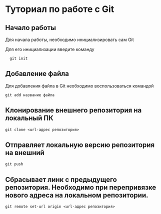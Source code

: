 # Туториал по работе с Git

## Начало работы

Для начала работы, необходимо инициализировать сам Git

Для его инициализации введите команду 

```
  git init
```

## Добавление файла

Для добавления файла в Git необходимо воспользоваться командой 

```
git add название файла
```
 ## Клонирование внешнего репозитория на  локальный ПК
 ~~~
git clone <url-адрес репозитория>
~~~
 ## Отправляет локальную версию репозитория на внешний
~~~
git push 
~~~
## Cбрасывает линк с предыдущего репозитория. Необходимо при перепривязке нового адреса на локальном репозитории.
~~~
git remote set-url origin <url-адрес репозитория> 
~~~

